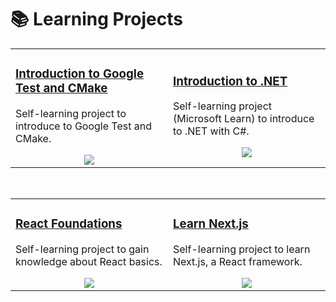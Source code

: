 # 📚 Learning Projects

<table>
<tr>
<td width="50%">
<div align="left">
  <div style="display: inline-block; vertical-align: middle;">
    <h3>
      <a href="https://github.com/oscardelgado02/Introduction-to-Google-Test-and-CMake" target="_blank">
        Introduction to Google Test and CMake
      </a>
    </h3>
    <p>Self-learning project to introduce to Google Test and CMake.</p>
  </div>
  <div align="center">
    <a href="https://skillicons.dev">
      <img src="https://skillicons.dev/icons?i=cmake,cpp,vscode"/>
    </a>
  </div>
</div>
                                                                                      
</td>

<td width="50%">
<div align="left">
  <div style="display: inline-block; vertical-align: middle;">
    <h3>
      <a href="https://github.com/oscardelgado02/Introduction-to-dotnet" target="_blank">
        Introduction to .NET
      </a>
    </h3>
    <p>Self-learning project (Microsoft Learn) to introduce to .NET with C#.</p>
  </div>
  <div align="center">
    <a href="https://skillicons.dev">
      <img src="https://skillicons.dev/icons?i=dotnet,cs,vscode"/>
    </a>
  </div>
</div>
</td>
</table>                                                                                 

<br>

<table>
<tr>
<td width="50%">
<div align="left">
  <div style="display: inline-block; vertical-align: middle;">
    <h3>
      <a href="https://github.com/oscardelgado02/React-Foundations" target="_blank">
        React Foundations
      </a>
    </h3>
    <p>Self-learning project to gain knowledge about React basics.</p>
  </div>
  <div align="center">
    <a href="https://skillicons.dev">
      <img src="https://skillicons.dev/icons?i=react,js,html"/>
    </a>
  </div>
</div>
                                                                                      
</td>

<td width="50%">
<div align="left">
  <div style="display: inline-block; vertical-align: middle;">
    <h3>
      <a href="https://github.com/oscardelgado02/Learn-Next.js" target="_blank">
        Learn Next.js
      </a>
    </h3>
    <p>Self-learning project to learn Next.js, a React framework.</p>
  </div>
  <div align="center">
    <a href="https://skillicons.dev">
      <img src="https://skillicons.dev/icons?i=nextjs,react,js"/>
    </a>
  </div>
</div>
</td>
</table>
